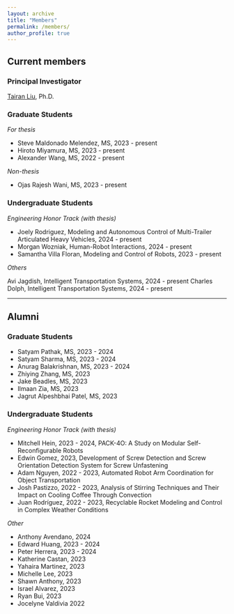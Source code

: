 ```yaml
---
layout: archive
title: "Members"
permalink: /members/
author_profile: true
---
```

## Current members

### Principal Investigator

[Tairan Liu](https://liutairan.github.io), Ph.D.

### Graduate Students

*For thesis*

* Steve Maldonado Melendez, MS, 2023 - present
* Hiroto Miyamura, MS, 2023 - present
* Alexander Wang, MS, 2022 - present

*Non-thesis*

* Ojas Rajesh Wani, MS, 2023 - present


### Undergraduate Students

*Engineering Honor Track (with thesis)*

* Joely Rodriguez, Modeling and Autonomous Control of Multi-Trailer Articulated Heavy Vehicles, 2024 - present
* Morgan Wozniak, Human-Robot Interactions, 2024 - present
* Samantha Villa Floran, Modeling and Control of Robots, 2023 - present

*Others*

Avi Jagdish, Intelligent Transportation Systems, 2024 - present
Charles Dolph, Intelligent Transportation Systems, 2024 - present

---

## Alumni

### Graduate Students

* Satyam Pathak, MS, 2023 - 2024
* Satyam Sharma, MS, 2023 - 2024
* Anurag Balakrishnan, MS, 2023 - 2024
* Zhiying Zhang, MS, 2023
* Jake Beadles, MS, 2023
* Ilmaan Zia, MS, 2023
* Jagrut Alpeshbhai Patel, MS, 2023

### Undergraduate Students
*Engineering Honor Track (with thesis)*
* Mitchell Hein, 2023 - 2024, PACK-4O: A Study on Modular Self-Reconfigurable Robots
* Edwin Gomez, 2023, Development of Screw Detection and Screw Orientation Detection System for Screw Unfastening
* Adam Nguyen, 2022 - 2023, Automated Robot Arm Coordination for Object Transportation
* Josh Pastizzo, 2022 - 2023, Analysis of Stirring Techniques and Their Impact on Cooling Coffee Through Convection
* Juan Rodríguez, 2022 - 2023, Recyclable Rocket Modeling and Control in Complex Weather Conditions

*Other*
* Anthony Avendano, 2024
* Edward Huang, 2023 - 2024
* Peter Herrera, 2023 - 2024
* Katherine Castan, 2023
* Yahaira Martinez, 2023 
* Michelle Lee, 2023
* Shawn Anthony, 2023 
* Israel Alvarez, 2023
* Ryan Bui, 2023
* Jocelyne Valdivia 2022
